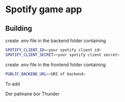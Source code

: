 # Spotify game app

## Building

create .env file in the backend folder containing

```bash
SPOTIFY_CLIENT_ID=<your spotify client id>
SPOTIFY_CLIENT_SECRET=<your spotify client secret>
```

create .env file in the frontend folder containing

```bash
PUBLIC_BACKEND_URL=<URI of backend>
```

To add

Der palmane bor
Thunder

